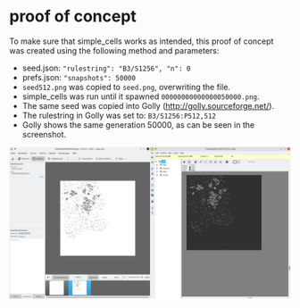 proof of concept
================
To make sure that simple_cells works as intended, this proof of concept was created using the following method and parameters:
* seed.json: `"rulestring": "B3/S1256", "n": 0`
* prefs.json: `"snapshots": 50000`
* `seed512.png` was copied to `seed.png`, overwriting the file.
* simple_cells was run until it spawned `00000000000000050000.png`.
* The same seed was copied into Golly (http://golly.sourceforge.net/).
* The rulestring in Golly was set to: `B3/S1256:P512,512`
* Golly shows the same generation 50000, as can be seen in the screenshot.

![screenshot](proof-of-concept.png)